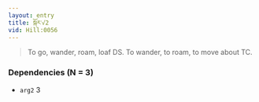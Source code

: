 ```yaml
---
layout: entry
title: སྐོར་√2
vid: Hill:0056
---
```

> To go, wander, roam, loaf DS. To wander, to roam, to move about TC.
### Dependencies (N = 3)
* `arg2` 3
